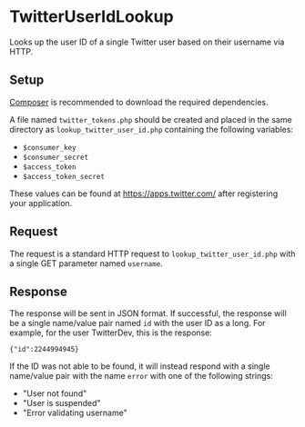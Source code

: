 # TwitterUserIdLookup

Looks up the user ID of a single Twitter user based on their username via HTTP.

## Setup

[Composer](https://getcomposer.org/) is recommended to download the required dependencies.

A file named `twitter_tokens.php` should be created and placed in the same directory as `lookup_twitter_user_id.php` containing the following variables:
* `$consumer_key`
* `$consumer_secret`
* `$access_token`
* `$access_token_secret`

These values can be found at <https://apps.twitter.com/> after registering your application.

## Request

The request is a standard HTTP request to `lookup_twitter_user_id.php` with a single GET parameter named `username`.

## Response

The response will be sent in JSON format. If successful, the response will be a single name/value pair named `id` with the user ID as a long. For example, for the user TwitterDev, this is the response:

`{"id":2244994945}`

If the ID was not able to be found, it will instead respond with a single name/value pair with the name `error` with one of the following strings:

* "User not found"
* "User is suspended"
* "Error validating username"